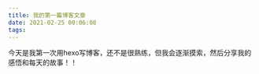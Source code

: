 ```yaml
---
title: 我的第一篇博客文章
date: 2021-02-25 00:06:08
tags:
---
```

 

今天是我第一次用hexo写博客，还不是很熟练，但我会逐渐摸索，然后分享我的感悟和每天的故事！！